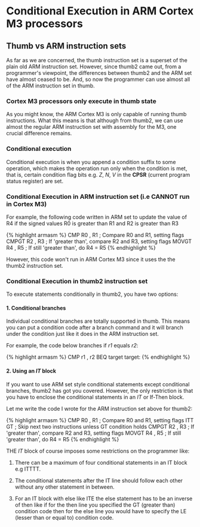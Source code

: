 # Conditional Execution in ARM Cortex M3 processors

## Thumb vs ARM instruction sets

As far as we are concerned, the thumb instruction set is a superset of the plain old ARM instruction set. However, since thumb2 came out, from a programmer's viewpoint, the differences between thumb2 and the ARM  set have almost ceased to be. And, so now the programmer can use almost all of the ARM instruction set in thumb.

### Cortex M3 processors only execute in thumb state

As you might know, the ARM Cortex M3 is only capable of running thumb instructions. What this means is that although from thumb2, we can use almost the regular ARM instruction set with assembly for the M3, one crucial difference remains. 

### Conditional execution

Conditional execution is when you append a condition suffix to some operation, which makes the operation run only when the condition is met, that is, certain condition flag bits e.g. *Z*, *N*, *V* in the **CPSR** (current program status register) are set.

### Conditional Execution in ARM instruction set (i.e CANNOT run in Cortex M3)

For example, the following code written in ARM set to update the value of R4 if the signed
values R0 is greater than R1 and R2 is greater than R3

{% highlight armasm %}
CMP R0 , R1 ; Compare R0 and R1, setting flags
CMPGT R2 , R3 ; If 'greater than', compare R2 and R3, setting flags
MOVGT R4 , R5 ; If still 'greater than', do R4 = R5
{% endhighlight %}

However, this code won't run in ARM Cortex M3 since it uses the the thumb2 instruction set.

### Conditional Execution in thumb2 instruction set

To execute statements conditionally in thumb2, you have two options:

#### 1. Conditional branches

Individual conditional branches are totally supported in thumb. This means you can put a condition code after a branch command and it will branch under the condition just like it does in the ARM instruction set.

For example, the code below branches if *r1* equals *r2*:

{% highlight armasm %}
CMP r1 , r2
BEQ target
target:
{% endhighlight %}

#### 2. Using an *IT* block

If you want to use ARM set style conditional statements except conditional branches, thumb2 has got you covered. However, the only restriction is that you have to enclose the conditional statements in an *IT* or If-Then block. 

Let me write the code I wrote for the ARM instruction set above for thumb2:

{% highlight armasm %}
CMP R0 , R1 ; Compare R0 and R1, setting flags
ITT GT ; Skip next two instructions unless GT condition holds
CMPGT R2 , R3 ; If 'greater than', compare R2 and R3, setting flags
MOVGT R4 , R5 ; If still 'greater than', do R4 = R5
{% endhighlight %}

THE *IT* block of course imposes some restrictions on the programmer like:

1. There can be a maximum of four conditional statements in an IT block e.g ITTTT.

2. The conditional statements after the IT line should follow each other without any other statement in between.

3. For an IT block with else like ITE the else statement has to be an inverse of then like if for the then line you specified the GT (greater than) condition code then for the else line you would have to specify the LE (lesser than or equal to) condition code.
